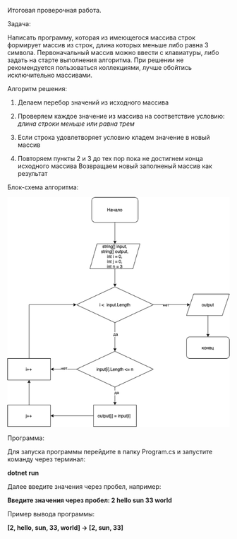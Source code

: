 Итоговая проверочная работа.

Задача:

Написать программу, которая из имеющегося массива строк формирует массив из строк, длина которых меньше либо равна 3 символа. Первоначальный массив можно ввести с клавиатуры, либо задать на старте выполнения алгоритма. При решении не рекомендуется пользоваться коллекциями, лучше обойтись исключительно массивами.

Алгоритм решения:

1. Делаем перебор значений из исходного массива

2. Проверяем каждое значение из массива на соответствие условию: *длина строки меньше или равна трем*

3. Если строка удовлетворяет условию кладем значение в новый массив

4. Повторяем пункты 2 и 3 до тех пор пока не достигнем конца исходного массива
Возвращаем новый заполненый массив как результат

Блок-схема алгоритма:

![блок-схема](Блок-схема.jpeg)


Программа:

Для запуска программы перейдите в папку Program.cs и запустите команду через терминал:

**dotnet run**

Далее введите значения через пробел, например:

**Введите значения через пробел: 2 hello sun 33 world**

Пример вывода программы:

**[2, hello, sun, 33, world] -> [2, sun, 33]**